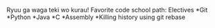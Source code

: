 Ryuu ga waga teki wo kurau!
Favorite code school path: Electives
*Git
*Python
*Java
*C
*Assembly
*Killing history using git rebase
